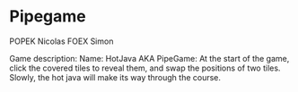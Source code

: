 # Pipegame
POPEK Nicolas
FOEX Simon

Game description:
	Name: HotJava AKA PipeGame:
	At the start of the game, click the covered tiles to reveal them, and swap the positions 	of two tiles. Slowly, the hot java will make its way through the course.
	